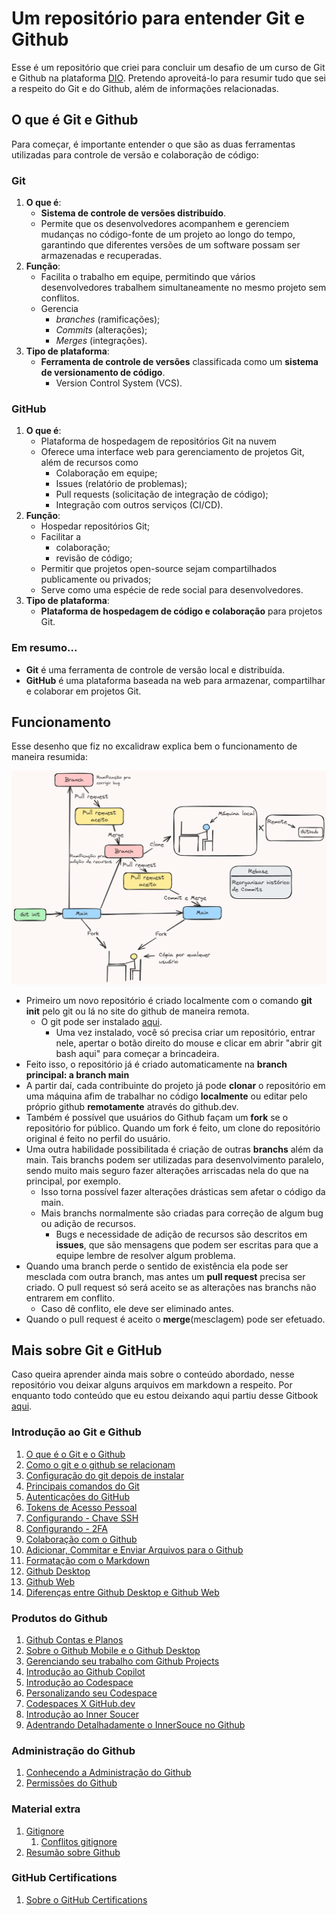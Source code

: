 # Um repositório para entender Git e Github

Esse é um repositório que criei para concluir um desafio de um curso de Git e Github na plataforma [DIO](https://web.dio.me). Pretendo aproveitá-lo para resumir tudo que sei a respeito do Git e do Github, além de informações relacionadas.

## O que é Git e Github

Para começar, é importante entender o que são as duas ferramentas utilizadas para controle de versão e colaboração de código:

### Git
1. **O que é**: 
	- **Sistema de controle de versões distribuído**.
	- Permite que os desenvolvedores acompanhem e gerenciem mudanças no código-fonte de um projeto ao longo do tempo, garantindo que diferentes versões de um software possam ser armazenadas e recuperadas.
2. **Função**: 
	- Facilita o trabalho em equipe, permitindo que vários desenvolvedores trabalhem simultaneamente no mesmo projeto sem conflitos.
	- Gerencia 
		- *branches* (ramificações);
		- *Commits* (alterações);
		- *Merges* (integrações).
1. **Tipo de plataforma**:
	- **Ferramenta de controle de versões** classificada como um **sistema de versionamento de código**.
		- Version Control System (VCS).
### GitHub
1. **O que é**:
	- Plataforma de hospedagem de repositórios Git na nuvem
	- Oferece uma interface web para gerenciamento de projetos Git, além de recursos como 
		- Colaboração em equipe;
		- Issues (relatório de problemas);
		- Pull requests (solicitação de integração de código);
		- Integração com outros serviços (CI/CD).
1. **Função**:
	- Hospedar repositórios Git;
	- Facilitar a 
		- colaboração;
		- revisão de código; 
	- Permitir que projetos open-source sejam compartilhados publicamente ou privados;
	- Serve como uma espécie de rede social para desenvolvedores.
1. **Tipo de plataforma**: 
	- **Plataforma de hospedagem de código e colaboração** para projetos Git.
### Em resumo...
- **Git** é uma ferramenta de controle de versão local e distribuída.
- **GitHub** é uma plataforma baseada na web para armazenar, compartilhar e colaborar em projetos Git.

## Funcionamento

Esse desenho que fiz no excalidraw explica bem o funcionamento de maneira resumida:

![Etapas do git e github.png](imagens/EtapasDoGitEGithub.png)

- Primeiro um novo repositório é criado localmente com o comando **git init** pelo git ou lá no site do github de maneira remota.
	- O git pode ser instalado [aqui](https://git-scm.com/download/win). 
		- Uma vez instalado, você só precisa criar um repositório, entrar nele, apertar o botão direito do mouse e clicar em abrir "abrir git bash aqui" para começar a brincadeira.
- Feito isso, o repositório já é criado automaticamente na **branch principal: a branch main**
- A partir daí, cada contribuinte do projeto já pode **clonar** o repositório em uma máquina afim de trabalhar no código **localmente** ou editar pelo próprio github **remotamente** através do github.dev.
- Também é possível que usuários do Github façam um **fork** se o repositório for público. Quando um fork é feito, um clone do repositório original é feito no perfil do usuário.
- Uma outra habilidade possibilitada é criação de outras **branchs** além da main. Tais branchs podem ser utilizadas para desenvolvimento paralelo, sendo muito mais seguro fazer alterações arriscadas nela do que na principal, por exemplo.
	- Isso torna possível fazer alterações drásticas sem afetar o código da main.
	- Mais branchs normalmente são criadas para correção de algum bug ou adição de recursos.
		- Bugs e necessidade de adição de recursos são descritos em **issues**, que são mensagens que podem ser escritas para que a equipe lembre de resolver algum problema.
- Quando uma branch perde o sentido de existência ela pode ser mesclada com outra branch, mas antes um **pull request** precisa ser criado. O pull request só será aceito se as alterações nas branchs não entrarem em conflito.
	- Caso dê conflito, ele deve ser eliminado antes.
- Quando o pull request é aceito o **merge**(mesclagem) pode ser efetuado.

## Mais sobre Git e GitHub

Caso queira aprender ainda mais sobre o conteúdo abordado, nesse repositório vou deixar alguns arquivos em markdown a respeito. Por enquanto todo conteúdo que eu estou deixando aqui partiu desse Gitbook [aqui](https://aline-antunes.gitbook.io/formacao-fundamentos-github).

### Introdução ao Git e Github
1. [O que é o Git e o Github](conteúdosEmMarkdown/O%20que%20é%20o%20Git%20e%20o%20Github.md)
2. [Como o git e o github se relacionam](conteúdosEmMarkdown/Como%20o%20git%20e%20o%20github%20se%20relacionam.md)
3. [Configuração do git depois de instalar](conteúdosEmMarkdown/Configuração%20do%20git%20depois%20de%20instalar.md)
4. [Principais comandos do Git](conteúdosEmMarkdown/Principais%20comandos%20do%20Git.md)
5. [Autenticações do GitHub](conteúdosEmMarkdown/Autenticações%20do%20GitHub.md)
6. [Tokens de Acesso Pessoal](conteúdosEmMarkdown/Tokens%20de%20Acesso%20Pessoal.md)
7. [Configurando - Chave SSH](conteúdosEmMarkdown/Configurando%20-%20Chave%20SSH.md)
8. [Configurando -  2FA](conteúdosEmMarkdown/Configurando%20-%20%202FA.md)
9. [Colaboração com o Github](conteúdosEmMarkdown/Colaboração%20com%20o%20Github.md) 
10. [Adicionar, Commitar e Enviar Arquivos para o Github](conteúdosEmMarkdown/Adicionar,%20Commitar%20e%20Enviar%20Arquivos%20para%20o%20Github.md)
11. [Formatação com o Markdown](conteúdosEmMarkdown/Formatação%20com%20o%20Markdown.md)
12. [Github Desktop](conteúdosEmMarkdown/Github%20Desktop.md)
13. [Github Web](conteúdosEmMarkdown/Github%20Web.md)
14. [Diferenças entre Github Desktop e Github Web](conteúdosEmMarkdown/Diferenças%20entre%20Github%20Desktop%20e%20Github%20Web.md)
### Produtos do Github
1. [Github Contas e Planos](conteúdosEmMarkdown/Github%20Contas%20e%20Planos.md)
2. [Sobre o Github Mobile e o Github Desktop](conteúdosEmMarkdown/Sobre%20o%20GitHub%20Certifications.md)
4. [Gerenciando seu trabalho com Github Projects](conteúdosEmMarkdown/Gerenciando%20seu%20trabalho%20com%20Github%20Projects.md)
5. [Introdução ao Github Copilot](conteúdosEmMarkdown/Introdução%20ao%20Github%20Copilot.md)
6. [Introdução ao Codespace](conteúdosEmMarkdown/Introdução%20ao%20Codespace.md)
7. [Personalizando seu Codespace](conteúdosEmMarkdown/Personalizando%20seu%20Codespace.md)
8. [Codespaces X GitHub.dev](conteúdosEmMarkdown/Codespaces%20X%20GitHub.dev.md)
9. [Introdução ao Inner Soucer](conteúdosEmMarkdown/Introdução%20ao%20Inner%20Soucer.md)
10. [Adentrando Detalhadamente o InnerSouce no Github](conteúdosEmMarkdown/Adentrando%20Detalhadamente%20o%20InnerSouce%20no%20Github.md)

### Administração do Github
1. [Conhecendo a Administração do Github](conteúdosEmMarkdown/Conhecendo%20a%20Administração%20do%20Github.md)
2. [Permissões do Github](conteúdosEmMarkdown/Permissões%20do%20Github.md)
### Material extra
1. [Gitignore](conteúdosEmMarkdown/Gitignore.md)
	1. [Conflitos gitignore](conteúdosEmMarkdown/Conflitos%20gitignore.md)
2. [Resumão sobre Github](conteúdosEmMarkdown/Resumão%20sobre%20Github.md)
### GitHub Certifications
1. [Sobre o GitHub Certifications](conteúdosEmMarkdown/Sobre%20o%20GitHub%20Certifications.md)